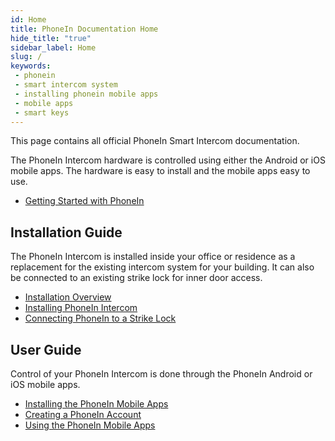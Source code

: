 ```yaml
---
id: Home
title: PhoneIn Documentation Home
hide_title: "true"
sidebar_label: Home
slug: /
keywords:
 - phonein
 - smart intercom system
 - installing phonein mobile apps
 - mobile apps
 - smart keys
---
```


This page contains all official PhoneIn Smart Intercom documentation.

The PhoneIn Intercom hardware is controlled using either the Android or iOS mobile apps. The hardware is easy to install and the mobile apps easy to use.

* [Getting Started with PhoneIn](getting-started)

## Installation Guide

The PhoneIn Intercom is installed inside your office or residence as a replacement for the existing intercom system for your building. It can also be connected to an existing strike lock for inner door access.

* [Installation Overview](InstallationGuide/overview)
* [Installing PhoneIn Intercom](InstallationGuide/installing-phonein)
* [Connecting PhoneIn to a Strike Lock](InstallationGUide/connecting-to-a-strike-lock)

## User Guide

Control of your PhoneIn Intercom is done through the PhoneIn Android or iOS mobile apps. 

* [Installing the PhoneIn Mobile Apps](UserGuide/install-apps)
* [Creating a PhoneIn Account](UserGuide/create-account)
* [Using the PhoneIn Mobile Apps](UserGUide/using-apps)
